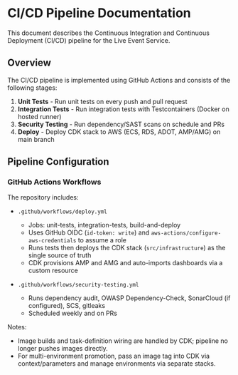 # CI/CD Pipeline Documentation

This document describes the Continuous Integration and Continuous Deployment (CI/CD) pipeline for the Live Event Service.

## Overview

The CI/CD pipeline is implemented using GitHub Actions and consists of the following stages:

1. **Unit Tests** - Run unit tests on every push and pull request
2. **Integration Tests** - Run integration tests with Testcontainers (Docker on hosted runner)
3. **Security Testing** - Run dependency/SAST scans on schedule and PRs
4. **Deploy** - Deploy CDK stack to AWS (ECS, RDS, ADOT, AMP/AMG) on main branch

## Pipeline Configuration

### GitHub Actions Workflows

The repository includes:

- `.github/workflows/deploy.yml`
  - Jobs: unit-tests, integration-tests, build-and-deploy
  - Uses GitHub OIDC (`id-token: write`) and `aws-actions/configure-aws-credentials` to assume a role
  - Runs tests then deploys the CDK stack (`src/infrastructure`) as the single source of truth
  - CDK provisions AMP and AMG and auto-imports dashboards via a custom resource

- `.github/workflows/security-testing.yml`
  - Runs dependency audit, OWASP Dependency-Check, SonarCloud (if configured), SCS, gitleaks
  - Scheduled weekly and on PRs

Notes:
- Image builds and task-definition wiring are handled by CDK; pipeline no longer pushes images directly.
- For multi-environment promotion, pass an image tag into CDK via context/parameters and manage environments via separate stacks.